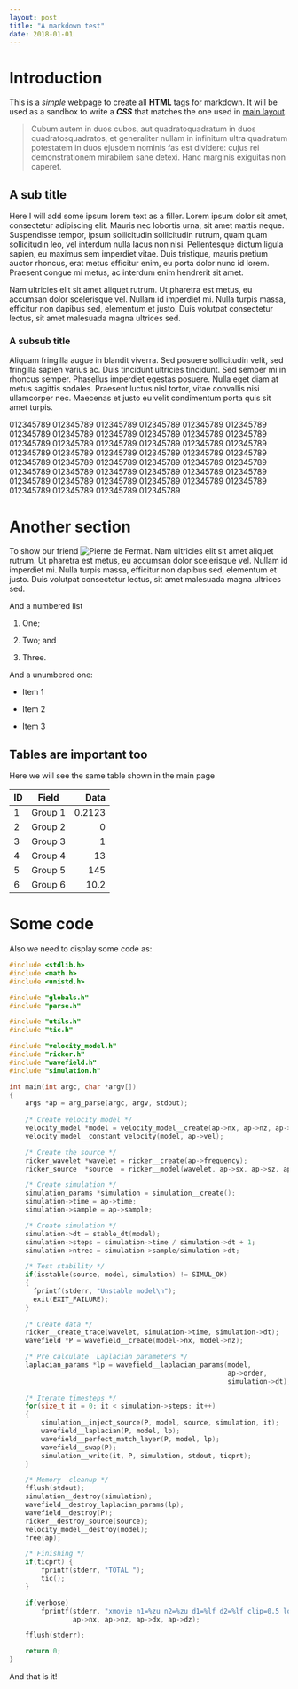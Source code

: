 ```yaml
---
layout: post
title: "A markdown test"
date: 2018-01-01
---
```


# Introduction

This is a *simple* webpage to create all **HTML** tags for markdown. It will 
be used as a sandbox to write a **_CSS_** that matches the one used in 
[main layout](/index.html).

> Cubum autem in duos cubos, aut quadratoquadratum in duos 
> quadratosquadratos, et generaliter nullam in infinitum ultra 
> quadratum potestatem in duos ejusdem nominis fas est dividere: 
> cujus rei demonstrationem mirabilem sane detexi. Hanc marginis 
> exiguitas non caperet.

## A sub title

Here I will add some ipsum lorem text as a filler.  Lorem ipsum dolor sit amet, 
consectetur adipiscing elit. Mauris nec lobortis urna, sit amet mattis neque. 
Suspendisse tempor, ipsum sollicitudin sollicitudin rutrum, quam quam 
sollicitudin leo, vel interdum nulla lacus non nisi. Pellentesque dictum 
ligula sapien, eu maximus sem imperdiet vitae. Duis tristique, mauris pretium 
auctor rhoncus, erat metus efficitur enim, eu porta dolor nunc id lorem. 
Praesent congue mi metus, ac interdum enim hendrerit sit amet. 

Nam ultricies elit sit amet aliquet rutrum. Ut pharetra est metus, eu accumsan 
dolor scelerisque vel. Nullam id imperdiet mi. Nulla turpis massa, efficitur 
non dapibus sed, elementum et justo. Duis volutpat consectetur lectus, sit 
amet malesuada magna ultrices sed.

### A subsub title

Aliquam fringilla augue in blandit viverra. Sed posuere sollicitudin velit, sed 
fringilla sapien varius ac. Duis tincidunt ultricies tincidunt. Sed semper mi 
in rhoncus semper. Phasellus imperdiet egestas posuere. Nulla eget diam at 
metus sagittis sodales. Praesent luctus nisl tortor, vitae convallis nisi 
ullamcorper nec. Maecenas et justo eu velit condimentum porta quis sit amet 
turpis.

012345789 012345789 012345789 012345789 012345789 012345789 012345789 012345789 
012345789 012345789 012345789 012345789 012345789 012345789 012345789 012345789 
012345789 012345789 012345789 012345789 012345789 012345789 012345789 012345789 
012345789 012345789 012345789 012345789 012345789 012345789 012345789 012345789 
012345789 012345789 012345789 012345789 012345789 012345789 012345789 012345789 
012345789 012345789 012345789 012345789 012345789 012345789 

# Another section

To show our friend ![Pierre de Fermat](https://upload.wikimedia.org/wikipedia/commons/f/f3/Pierre_de_Fermat.jpg).
Nam ultricies elit sit amet aliquet rutrum. Ut pharetra est metus, eu accumsan 
dolor scelerisque vel. Nullam id imperdiet mi. Nulla turpis massa, efficitur 
non dapibus sed, elementum et justo. Duis volutpat consectetur lectus, sit 
amet malesuada magna ultrices sed.

And a numbered list

1. One;

2. Two; and

3. Three.

And a unumbered one:

* Item 1

* Item 2

* Item 3


## Tables are important too

Here we will see the same table shown in the main page

| ID  | Field   | Data   |
|-----|:-------:|-------:|
|  1  | Group 1 | 0.2123 |
|  2  | Group 2 | 0      |
|  3  | Group 3 | 1      |
|  4  | Group 4 | 13     |
|  5  | Group 5 | 145    |
|  6  | Group 6 | 10.2   |

# Some code

Also we need to display some code as:

```C
#include <stdlib.h>
#include <math.h>
#include <unistd.h>

#include "globals.h"
#include "parse.h"

#include "utils.h"
#include "tic.h"

#include "velocity_model.h"
#include "ricker.h"
#include "wavefield.h"
#include "simulation.h"

int main(int argc, char *argv[])
{
    args *ap = arg_parse(argc, argv, stdout);
    
    /* Create velocity model */
    velocity_model *model = velocity_model__create(ap->nx, ap->nz, ap->dx, ap->dz);
    velocity_model__constant_velocity(model, ap->vel);

    /* Create the source */
    ricker_wavelet *wavelet = ricker__create(ap->frequency);
    ricker_source  *source  = ricker__model(wavelet, ap->sx, ap->sz, ap->sd); 

    /* Create simulation */
    simulation_params *simulation = simulation__create();
    simulation->time = ap->time;
    simulation->sample = ap->sample;

    /* Create simulation */
    simulation->dt = stable_dt(model);
    simulation->steps = simulation->time / simulation->dt + 1;
    simulation->ntrec = simulation->sample/simulation->dt;

    /* Test stability */
    if(isstable(source, model, simulation) != SIMUL_OK)
    {
      fprintf(stderr, "Unstable model\n");
      exit(EXIT_FAILURE);
    }
    
    /* Create data */
    ricker__create_trace(wavelet, simulation->time, simulation->dt);
    wavefield *P = wavefield__create(model->nx, model->nz);

    /* Pre calculate  Laplacian parameters */
    laplacian_params *lp = wavefield__laplacian_params(model, 
                                                       ap->order, 
                                                       simulation->dt);
    
    /* Iterate timesteps */
    for(size_t it = 0; it < simulation->steps; it++)
    {
        simulation__inject_source(P, model, source, simulation, it);
        wavefield__laplacian(P, model, lp);
        wavefield__perfect_match_layer(P, model, lp);
        wavefield__swap(P);
        simulation__write(it, P, simulation, stdout, ticprt);
    }

    /* Memory  cleanup */
    fflush(stdout);
    simulation__destroy(simulation);
    wavefield__destroy_laplacian_params(lp);
    wavefield__destroy(P);
    ricker__destroy_source(source);
    velocity_model__destroy(model);
    free(ap);

    /* Finishing */
    if(ticprt) {
        fprintf(stderr, "TOTAL ");
        tic();
    }

    if(verbose)
        fprintf(stderr, "xmovie n1=%zu n2=%zu d1=%lf d2=%lf clip=0.5 loop=2\n", 
                ap->nx, ap->nz, ap->dx, ap->dz);

    fflush(stderr);

    return 0;
}
```

And that is it!

